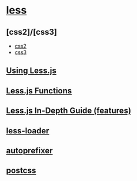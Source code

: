 # [less](http://lesscss.org/)

## [css2]/[css3]

-   [css2](https://www.tutorialspoint.com/css/css_references.htm)
-   [css3](https://developer.mozilla.org/zh-CN/docs/Web/CSS/CSS3)

## [Using Less.js](http://lesscss.org/usage/)

## [Less.js Functions](http://lesscss.org/functions/)

## [Less.js In-Depth Guide (features)](http://lesscss.org/features/)

## [less-loader](https://github.com/webpack-contrib/less-loader)

## [autoprefixer](https://github.com/postcss/autoprefixer)

## [postcss](https://github.com/postcss/postcss)
